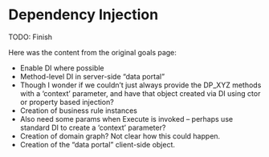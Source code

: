 # Dependency Injection

TODO: Finish

Here was the content from the original goals page:

* Enable DI where possible
 * Method-level DI in server-side “data portal”
  * Though I wonder if we couldn’t just always provide the DP_XYZ methods with a ‘context’ parameter, and have that object created via DI using ctor or property based injection?
 * Creation of business rule instances
  * Also need some params when Execute is invoked – perhaps use standard DI to create a ‘context’ parameter?
 * Creation of domain graph? Not clear how this could happen.
 * Creation of the “data portal” client-side object.